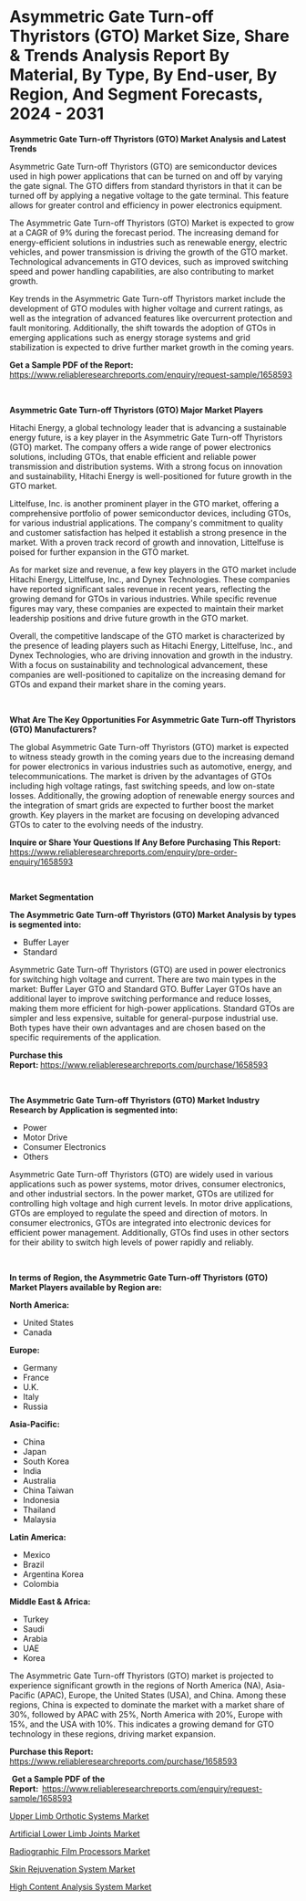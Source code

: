 <p><h1>Asymmetric Gate Turn-off Thyristors (GTO) Market Size, Share & Trends Analysis Report By Material, By Type, By End-user, By Region, And Segment Forecasts, 2024 - 2031</h1></p><p><strong>Asymmetric Gate Turn-off Thyristors (GTO) Market Analysis and Latest Trends</strong></p>
<p><p>Asymmetric Gate Turn-off Thyristors (GTO) are semiconductor devices used in high power applications that can be turned on and off by varying the gate signal. The GTO differs from standard thyristors in that it can be turned off by applying a negative voltage to the gate terminal. This feature allows for greater control and efficiency in power electronics equipment.</p><p>The Asymmetric Gate Turn-off Thyristors (GTO) Market is expected to grow at a CAGR of 9% during the forecast period. The increasing demand for energy-efficient solutions in industries such as renewable energy, electric vehicles, and power transmission is driving the growth of the GTO market. Technological advancements in GTO devices, such as improved switching speed and power handling capabilities, are also contributing to market growth.</p><p>Key trends in the Asymmetric Gate Turn-off Thyristors market include the development of GTO modules with higher voltage and current ratings, as well as the integration of advanced features like overcurrent protection and fault monitoring. Additionally, the shift towards the adoption of GTOs in emerging applications such as energy storage systems and grid stabilization is expected to drive further market growth in the coming years.</p></p>
<p><strong>Get a Sample PDF of the Report:&nbsp;</strong> <a href="https://www.reliableresearchreports.com/enquiry/request-sample/1658593">https://www.reliableresearchreports.com/enquiry/request-sample/1658593</a></p>
<p>&nbsp;</p>
<p><strong>Asymmetric Gate Turn-off Thyristors (GTO) Major Market Players</strong></p>
<p><p>Hitachi Energy, a global technology leader that is advancing a sustainable energy future, is a key player in the Asymmetric Gate Turn-off Thyristors (GTO) market. The company offers a wide range of power electronics solutions, including GTOs, that enable efficient and reliable power transmission and distribution systems. With a strong focus on innovation and sustainability, Hitachi Energy is well-positioned for future growth in the GTO market.</p><p>Littelfuse, Inc. is another prominent player in the GTO market, offering a comprehensive portfolio of power semiconductor devices, including GTOs, for various industrial applications. The company's commitment to quality and customer satisfaction has helped it establish a strong presence in the market. With a proven track record of growth and innovation, Littelfuse is poised for further expansion in the GTO market.</p><p>As for market size and revenue, a few key players in the GTO market include Hitachi Energy, Littelfuse, Inc., and Dynex Technologies. These companies have reported significant sales revenue in recent years, reflecting the growing demand for GTOs in various industries. While specific revenue figures may vary, these companies are expected to maintain their market leadership positions and drive future growth in the GTO market.</p><p>Overall, the competitive landscape of the GTO market is characterized by the presence of leading players such as Hitachi Energy, Littelfuse, Inc., and Dynex Technologies, who are driving innovation and growth in the industry. With a focus on sustainability and technological advancement, these companies are well-positioned to capitalize on the increasing demand for GTOs and expand their market share in the coming years.</p></p>
<p>&nbsp;</p>
<p><strong>What Are The Key Opportunities For Asymmetric Gate Turn-off Thyristors (GTO) Manufacturers?</strong></p>
<p><p>The global Asymmetric Gate Turn-off Thyristors (GTO) market is expected to witness steady growth in the coming years due to the increasing demand for power electronics in various industries such as automotive, energy, and telecommunications. The market is driven by the advantages of GTOs including high voltage ratings, fast switching speeds, and low on-state losses. Additionally, the growing adoption of renewable energy sources and the integration of smart grids are expected to further boost the market growth. Key players in the market are focusing on developing advanced GTOs to cater to the evolving needs of the industry.</p></p>
<p><strong>Inquire or Share Your Questions If Any Before Purchasing This Report:</strong> <a href="https://www.reliableresearchreports.com/enquiry/pre-order-enquiry/1658593">https://www.reliableresearchreports.com/enquiry/pre-order-enquiry/1658593</a></p>
<p>&nbsp;</p>
<p><strong>Market Segmentation</strong></p>
<p><strong>The Asymmetric Gate Turn-off Thyristors (GTO) Market Analysis by types is segmented into:</strong></p>
<p><ul><li>Buffer Layer</li><li>Standard</li></ul></p>
<p><p>Asymmetric Gate Turn-off Thyristors (GTO) are used in power electronics for switching high voltage and current. There are two main types in the market: Buffer Layer GTO and Standard GTO. Buffer Layer GTOs have an additional layer to improve switching performance and reduce losses, making them more efficient for high-power applications. Standard GTOs are simpler and less expensive, suitable for general-purpose industrial use. Both types have their own advantages and are chosen based on the specific requirements of the application.</p></p>
<p><strong>Purchase this Report:&nbsp;</strong><a href="https://www.reliableresearchreports.com/purchase/1658593">https://www.reliableresearchreports.com/purchase/1658593</a></p>
<p>&nbsp;</p>
<p><strong>The Asymmetric Gate Turn-off Thyristors (GTO) Market Industry Research by Application is segmented into:</strong></p>
<p><ul><li>Power</li><li>Motor Drive</li><li>Consumer Electronics</li><li>Others</li></ul></p>
<p><p>Asymmetric Gate Turn-off Thyristors (GTO) are widely used in various applications such as power systems, motor drives, consumer electronics, and other industrial sectors. In the power market, GTOs are utilized for controlling high voltage and high current levels. In motor drive applications, GTOs are employed to regulate the speed and direction of motors. In consumer electronics, GTOs are integrated into electronic devices for efficient power management. Additionally, GTOs find uses in other sectors for their ability to switch high levels of power rapidly and reliably.</p></p>
<p>&nbsp;</p>
<p><strong>In terms of Region, the Asymmetric Gate Turn-off Thyristors (GTO) Market Players available by Region are:</strong></p>
<p>
    <p> <strong> North America: </strong>
        <ul>
            <li>United States</li>
            <li>Canada</li>
        </ul>
        </p> 
    <p> <strong> Europe: </strong>
        <ul>
            <li>Germany</li>
            <li>France</li>
            <li>U.K.</li>
            <li>Italy</li>
            <li>Russia</li>
        </ul>
        </p> 
    <p> <strong> Asia-Pacific: </strong>
        <ul>
            <li>China</li>
            <li>Japan</li>
            <li>South Korea</li>
            <li>India</li>
            <li>Australia</li>
            <li>China Taiwan</li>
            <li>Indonesia</li>
            <li>Thailand</li>
            <li>Malaysia</li>
        </ul>
        </p> 
    <p> <strong> Latin America: </strong>
        <ul>
            <li>Mexico</li>
            <li>Brazil</li>
            <li>Argentina Korea</li>
            <li>Colombia</li>
        </ul>
        </p> 
    <p> <strong> Middle East & Africa: </strong>
        <ul>
            <li>Turkey</li>
            <li>Saudi</li>
            <li>Arabia</li>
            <li>UAE</li>
            <li>Korea</li>
        </ul>
    </p>
    </p>
<p><p>The Asymmetric Gate Turn-off Thyristors (GTO) market is projected to experience significant growth in the regions of North America (NA), Asia-Pacific (APAC), Europe, the United States (USA), and China. Among these regions, China is expected to dominate the market with a market share of 30%, followed by APAC with 25%, North America with 20%, Europe with 15%, and the USA with 10%. This indicates a growing demand for GTO technology in these regions, driving market expansion.</p></p>
<p><strong>Purchase this Report: </strong><a href="https://www.reliableresearchreports.com/purchase/1658593">https://www.reliableresearchreports.com/purchase/1658593</a></p>
<p>&nbsp;<strong>Get a Sample PDF of the Report:&nbsp;&nbsp;</strong><a href="https://www.reliableresearchreports.com/enquiry/request-sample/1658593">https://www.reliableresearchreports.com/enquiry/request-sample/1658593</a></p>
<p><strong></strong></p>
<p><p><a href="https://medium.com/@crystalpena2022/upper-limb-orthotic-systems-market-the-key-to-successful-business-strategy-forecast-till-2031-5593f0cfd597">Upper Limb Orthotic Systems Market</a></p><p><a href="https://medium.com/@crystalpena2022/artificial-lower-limb-joints-market-report-reveals-the-latest-trends-and-growth-opportunities-of-332a7173b598">Artificial Lower Limb Joints Market</a></p><p><a href="https://medium.com/@patriciahanson2013/radiographic-film-processors-market-size-cagr-trends-2024-2030-8a79b3a1199e">Radiographic Film Processors Market</a></p><p><a href="https://medium.com/@juliepayne1928/skin-rejuvenation-system-market-the-key-to-successful-business-strategy-forecast-till-2031-5b6c354ab731">Skin Rejuvenation System Market</a></p><p><a href="https://medium.com/@juliepayne1928/high-content-analysis-system-nbsp-market-focuses-on-market-share-size-and-projected-forecast-till-51ef1c98fda3">High Content Analysis System Market</a></p></p>